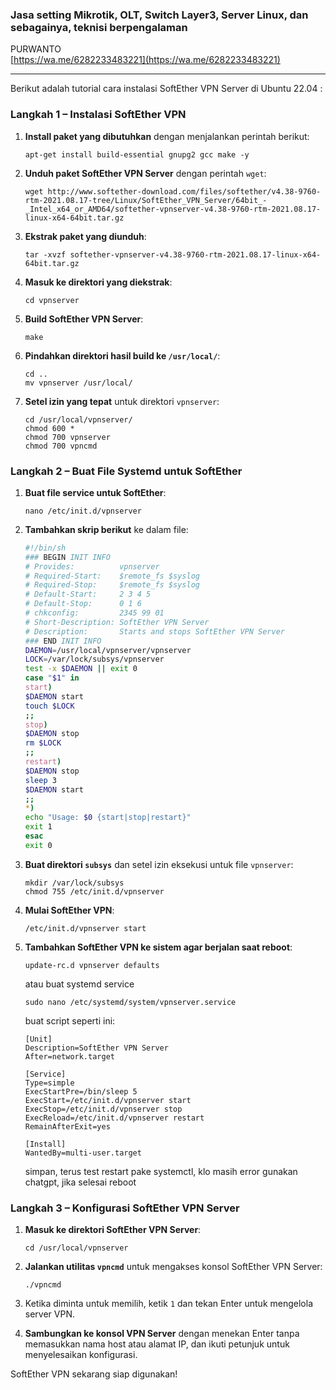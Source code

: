 ### Jasa setting Mikrotik, OLT, Switch Layer3, Server Linux, dan sebagainya, teknisi berpengalaman  
PURWANTO  
[https://wa.me/6282233483221](https://wa.me/6282233483221)  

---

Berikut adalah tutorial cara instalasi SoftEther VPN Server di Ubuntu 22.04 :

### Langkah 1 – Instalasi SoftEther VPN

1. **Install paket yang dibutuhkan** dengan menjalankan perintah berikut:
   ```
   apt-get install build-essential gnupg2 gcc make -y
   ```

2. **Unduh paket SoftEther VPN Server** dengan perintah `wget`:
   ```
   wget http://www.softether-download.com/files/softether/v4.38-9760-rtm-2021.08.17-tree/Linux/SoftEther_VPN_Server/64bit_-_Intel_x64_or_AMD64/softether-vpnserver-v4.38-9760-rtm-2021.08.17-linux-x64-64bit.tar.gz
   ```

3. **Ekstrak paket yang diunduh**:
   ```
   tar -xvzf softether-vpnserver-v4.38-9760-rtm-2021.08.17-linux-x64-64bit.tar.gz
   ```

4. **Masuk ke direktori yang diekstrak**:
   ```
   cd vpnserver
   ```

5. **Build SoftEther VPN Server**:
   ```
   make
   ```

6. **Pindahkan direktori hasil build ke `/usr/local/`**:
   ```
   cd ..
   mv vpnserver /usr/local/
   ```

7. **Setel izin yang tepat** untuk direktori `vpnserver`:
   ```
   cd /usr/local/vpnserver/
   chmod 600 *
   chmod 700 vpnserver
   chmod 700 vpncmd
   ```

### Langkah 2 – Buat File Systemd untuk SoftEther

1. **Buat file service untuk SoftEther**:
   ```
   nano /etc/init.d/vpnserver
   ```

2. **Tambahkan skrip berikut** ke dalam file:
   ```sh
   #!/bin/sh
   ### BEGIN INIT INFO
   # Provides:          vpnserver
   # Required-Start:    $remote_fs $syslog
   # Required-Stop:     $remote_fs $syslog
   # Default-Start:     2 3 4 5
   # Default-Stop:      0 1 6
   # chkconfig:         2345 99 01   
   # Short-Description: SoftEther VPN Server
   # Description:       Starts and stops SoftEther VPN Server
   ### END INIT INFO
   DAEMON=/usr/local/vpnserver/vpnserver
   LOCK=/var/lock/subsys/vpnserver
   test -x $DAEMON || exit 0
   case "$1" in
   start)
   $DAEMON start
   touch $LOCK
   ;;
   stop)
   $DAEMON stop
   rm $LOCK
   ;;
   restart)
   $DAEMON stop
   sleep 3
   $DAEMON start
   ;;
   *)
   echo "Usage: $0 {start|stop|restart}"
   exit 1
   esac
   exit 0
   ```

3. **Buat direktori `subsys`** dan setel izin eksekusi untuk file `vpnserver`:
   ```
   mkdir /var/lock/subsys
   chmod 755 /etc/init.d/vpnserver
   ```

4. **Mulai SoftEther VPN**:
   ```
   /etc/init.d/vpnserver start
   ```

5. **Tambahkan SoftEther VPN ke sistem agar berjalan saat reboot**:
   ```
   update-rc.d vpnserver defaults
   ```
   atau buat systemd service
   ```
   sudo nano /etc/systemd/system/vpnserver.service
   ```
   buat script seperti ini:
   ```
   [Unit]
   Description=SoftEther VPN Server
   After=network.target
   
   [Service]
   Type=simple
   ExecStartPre=/bin/sleep 5
   ExecStart=/etc/init.d/vpnserver start
   ExecStop=/etc/init.d/vpnserver stop
   ExecReload=/etc/init.d/vpnserver restart
   RemainAfterExit=yes
   
   [Install]
   WantedBy=multi-user.target
   ```
   simpan, terus test restart pake systemctl, klo masih error gunakan chatgpt, jika selesai reboot
   

### Langkah 3 – Konfigurasi SoftEther VPN Server

1. **Masuk ke direktori SoftEther VPN Server**:
   ```
   cd /usr/local/vpnserver
   ```

2. **Jalankan utilitas `vpncmd`** untuk mengakses konsol SoftEther VPN Server:
   ```
   ./vpncmd
   ```

3. Ketika diminta untuk memilih, ketik `1` dan tekan Enter untuk mengelola server VPN.

4. **Sambungkan ke konsol VPN Server** dengan menekan Enter tanpa memasukkan nama host atau alamat IP, dan ikuti petunjuk untuk menyelesaikan konfigurasi.

SoftEther VPN sekarang siap digunakan!
